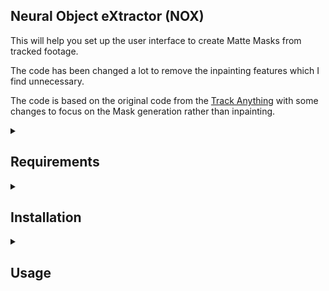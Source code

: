 ## Neural Object eXtractor (NOX)

This will help you set up the user interface to create Matte Masks from tracked footage.

The code has been changed a lot to remove the inpainting features which I find unnecessary.

The code is based on the original code from the [Track Anything](https://github.com/gaomingqi/Track-Anything) with some changes to focus on the Mask generation rather than inpainting.

<details>
<summary>

## Requirements
</summary>

The following items are required to run the code (download and set them up if you haven't already)
1. Python 3.11
    - [Windows](https://www.python.org/downloads/release/python-3119/)
    - [Mac](https://www.python.org/downloads/macos/)

2. Once installed, you'll need to install [Poetry](https://python-poetry.org/docs/)
    - Run the following command in your terminal:
    ```bash
   pip install poetry
    ```
</details>

<details>
<summary>

## Installation
</summary>

#### This part requires you to be able to utilize your terminal:

- On Windows, press `Win + R`, type `powershell` and press `Enter`
- On Mac, press `Cmd + Space`, type `terminal` and press `Enter`
- On Linux, press `Ctrl + Alt + T`

To navigate to the folder where you want to download the code, use the `cd` command. For example, to navigate to the Desktop, you would type:
```bash
cd ~/<path>/<to>/<folder>
```

i.e.
```bash
cd ~/Downloads/NOX-ify
```

Once you're in the code directory, you need to install the required packages. We'll use Poetry to do this. Run the following command:
```bash
poetry install
```

This will create a new virtual environment and install the required packages. Once this is done, you can run the code using the following command:
```bash
poetry run python app.py
```

This will start the application and you can access it by going to `http://localhost:12212` in your browser.

</details>

<details>
<summary>

## Usage
</summary>

The application is pretty straightforward to use.

Here's the steps to reproduce the Matte Mask:

1. Once you open the UI, upload your video file by clicking on the `Choose File` button.
2. You'll be presented with a preview of the video. You can resize the video if it's super large, or you don't have a lot of VRAM.
3. Then, click "Get Video Info" to get the video information.
4. Once the video's frames are chopped - the UI will show you the selection screen.
5. You'll select the "Brightness Threshold" to properly mask things like Teeth or Glasses
6. When you want a mask to include a selected region - use "Positive" and when you want to exclude a region - use "Negative"
   - I recommend selecting "Negative" regions first, then "Positive" regions.
   - If you make a mistake, you can always click "Clear Clicks" to start over.
7. Once you're done, click "Add Mask" to add the mask to the list.
8. Do this until you have all the masks you need.
9. Then, click "Tracking" to start the tracking process.
10. Once the tracking is done, the video mask will be generated and show below the editing UI
   - If it doesn't look right, you can always go back and edit the brightness, which will help "clean" the mask to be tighter.
   - It's a bit of a trial and error process, but it's pretty quick once you get the hang of it.

</details>